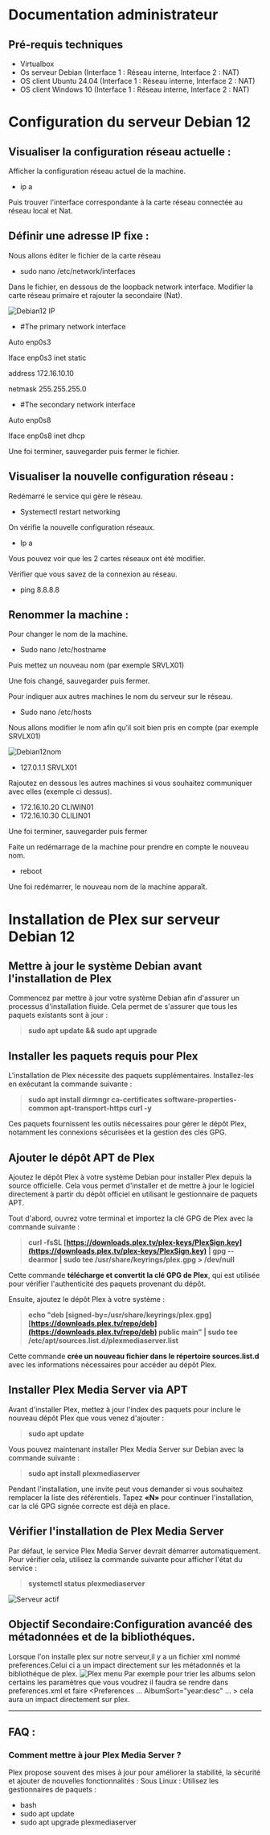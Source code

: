 # Documentation administrateur

## Pré-requis techniques
- Virtualbox
- Os serveur Debian (Interface 1 : Réseau interne, Interface 2 : NAT)
- OS client Ubuntu 24.04 (Interface 1 : Réseau interne, Interface 2 : NAT)
- OS client Windows 10 (Interface 1 : Réseau interne, Interface 2 : NAT)

# Configuration du serveur Debian 12

## Visualiser la configuration réseau actuelle :

Afficher la configuration réseau actuel de la machine.
- ip a
  
Puis trouver l'interface correspondante à la carte réseau connectée au réseau local et Nat. 

## Définir une adresse IP fixe :
Nous allons éditer le fichier de la carte réseau
- sudo nano /etc/network/interfaces
  
Dans le fichier, en dessous de the loopback network interface. Modifier la carte réseau primaire et rajouter la secondaire (Nat).

![Debian12 IP](IMAGES/Image1Debian12.png)

- #The primary network interface

Auto enp0s3

Iface enp0s3 inet static
	
 address 172.16.10.10
	
 netmask 255.255.255.0

- #The secondary network interface

Auto enp0s8

Iface enp0s8 inet dhcp

Une foi terminer, sauvegarder puis fermer le fichier.

## Visualiser la nouvelle configuration réseau :

Redémarré le service qui gère le réseau.
- Systemectl restart networking

On vérifie la nouvelle configuration réseaux.
- Ip a
  
Vous pouvez voir que les 2 cartes réseaux ont été modifier.

Vérifier que vous savez de la connexion au réseau.
- ping 8.8.8.8

## Renommer la machine :

Pour changer le nom de la machine.
- Sudo nano /etc/hostname
  
Puis mettez un nouveau nom (par exemple SRVLX01)

Une fois changé, sauvegarder puis fermer.

Pour indiquer aux autres machines le nom du serveur sur le réseau.
- Sudo nano /etc/hosts
  
Nous allons modifier le nom afin qu’il soit bien pris en compte (par exemple SRVLX01)

![Debian12nom](IMAGES/Image2Debian12.png)

- 127.0.1.1	SRVLX01

Rajoutez en dessous les autres machines si vous souhaitez communiquer avec elles (exemple ci dessus).
- 172.16.10.20	 CLIWIN01
- 172.16.10.30	 CLILIN01
  
Une foi terminer, sauvegarder puis fermer

Faite un redémarrage de la machine pour prendre en compte le nouveau nom.
- reboot
  
Une foi redémarrer, le nouveau nom de la machine apparaît.

# **Installation de Plex sur serveur Debian 12**
 
## **Mettre à jour le système Debian avant l'installation de Plex**
 
Commencez par mettre à jour votre système Debian afin d'assurer un processus d'installation fluide. Cela permet de s'assurer que tous les paquets existants sont à jour :
 
> **sudo apt update && sudo apt upgrade**
 
## **Installer les paquets requis pour Plex**
 
L'installation de Plex nécessite des paquets supplémentaires. Installez-les en exécutant la commande suivante :
 
> **sudo apt install dirmngr ca-certificates software-properties-common apt-transport-https curl -y**
 
Ces paquets fournissent les outils nécessaires pour gérer le dépôt Plex, notamment les connexions sécurisées et la gestion des clés GPG.
 
## **Ajouter le dépôt APT de Plex**
 
Ajoutez le dépôt Plex à votre système Debian pour installer Plex depuis la source officielle. Cela vous permet d'installer et de mettre à jour le logiciel directement à partir du dépôt officiel en utilisant le gestionnaire de paquets APT.
 
Tout d'abord, ouvrez votre terminal et importez la clé GPG de Plex avec la commande suivante :
 
> **curl -fsSL [https://downloads.plex.tv/plex-keys/PlexSign.key](https://downloads.plex.tv/plex-keys/PlexSign.key) | gpg --dearmor | sudo tee /usr/share/keyrings/plex.gpg > /dev/null**
 
Cette commande **télécharge et convertit la clé GPG de Plex**, qui est utilisée pour vérifier l'authenticité des paquets provenant du dépôt.
 
Ensuite, ajoutez le dépôt Plex à votre système :
 
> **echo "deb [signed-by=/usr/share/keyrings/plex.gpg] [https://downloads.plex.tv/repo/deb](https://downloads.plex.tv/repo/deb) public main" | sudo tee /etc/apt/sources.list.d/plexmediaserver.list**
 
Cette commande **crée un nouveau fichier dans le répertoire sources.list.d** avec les informations nécessaires pour accéder au dépôt Plex.
 
## **Installer Plex Media Server via APT**
 
Avant d'installer Plex, mettez à jour l'index des paquets pour inclure le nouveau dépôt Plex que vous venez d'ajouter :
 
> **sudo apt update**
 
Vous pouvez maintenant installer Plex Media Server sur Debian avec la commande suivante :
 
> **sudo apt install plexmediaserver**
 
Pendant l'installation, une invite peut vous demander si vous souhaitez remplacer la liste des référentiels. Tapez **«N»** pour continuer l'installation, car la clé GPG signée correcte est déjà en place.
 
## **Vérifier l'installation de Plex Media Server**
 
Par défaut, le service Plex Media Server devrait démarrer automatiquement. Pour vérifier cela, utilisez la commande suivante pour afficher l'état du service :
 
> **systemctl status plexmediaserver**


![Serveur actif](./IMAGES/serverOk.png)

## Objectif Secondaire:Configuration avancéé des métadonnées et de la bibliothéques.

Lorsque l'on installe plex sur notre serveur,il y a un fichier xml nommé preferences.Celui ci a un impact directement sur les métadonnés et la bibliothéque de plex.
![Plex menu](IMAGES/IMG_9221.jpeg)
Par exemple pour trier les albums selon certains les paramètres que vous voudrez il faudra se rendre dans preferences.xml et faire  <Preferences ... AlbumSort="year:desc" ... > cela aura un impact directement sur plex.

----------


## FAQ :

### Comment mettre à jour Plex Media Server ?
Plex propose souvent des mises à jour pour améliorer la stabilité, la sécurité et ajouter de nouvelles fonctionnalités :
Sous Linux : Utilisez les gestionnaires de paquets :
- bash
- sudo apt update
- sudo apt upgrade plexmediaserver



